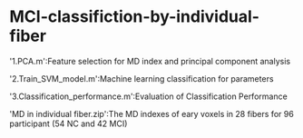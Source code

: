 # MCI-classifiction-by-individual-fiber

'1.PCA.m':Feature selection for MD index and principal component analysis

'2.Train_SVM_model.m':Machine learning classification for parameters

'3.Classification_performance.m':Evaluation of Classification Performance

'MD in individual fiber.zip':The MD indexes of eary voxels in 28 fibers for 96 participant (54 NC and 42 MCI)
